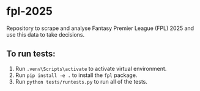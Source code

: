 # fpl-2025
Repository to scrape and analyse Fantasy Premier League (FPL) 2025 and use this data to take decisions.

## To run tests:

1. Run `.venv\Scripts\activate` to activate virtual environment.
2. Run `pip install -e .` to install the `fpl` package.
3. Run `python tests/runtests.py` to run all of the tests.